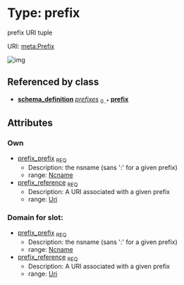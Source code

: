 
# Type: prefix


prefix URI tuple

URI: [meta:Prefix](https://w3id.org/biolink/biolinkml/meta/Prefix)


![img](http://yuml.me/diagram/nofunky;dir:TB/class/\[SchemaDefinition]++-%20prefixes%200..*>\[Prefix&#124;prefix_prefix(pk):ncname;prefix_reference:uri])

## Referenced by class

 *  **[schema_definition](schema_definition.md)** *[prefixes](prefixes.md)*  <sub>0..*</sub>  **[prefix](prefix.md)**

## Attributes


### Own

 * [prefix_prefix](prefix_prefix.md)  <sub>REQ</sub>
    * Description: the nsname (sans ':' for a given prefix)
    * range: [Ncname](type/Ncname.md)
 * [prefix_reference](prefix_reference.md)  <sub>REQ</sub>
    * Description: A URI associated with a given prefix
    * range: [Uri](type/Uri.md)

### Domain for slot:

 * [prefix_prefix](prefix_prefix.md)  <sub>REQ</sub>
    * Description: the nsname (sans ':' for a given prefix)
    * range: [Ncname](type/Ncname.md)
 * [prefix_reference](prefix_reference.md)  <sub>REQ</sub>
    * Description: A URI associated with a given prefix
    * range: [Uri](type/Uri.md)
